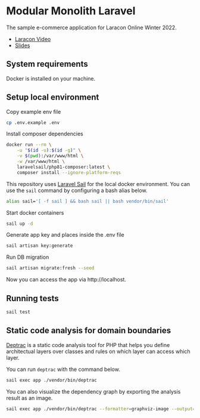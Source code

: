 # Modular Monolith Laravel
The sample e-commerce application for Laracon Online Winter 2022.
- [Laracon Video](https://youtu.be/0Rq-yHAwYjQ?t=4070)
- [Slides](https://speakerdeck.com/avosalmon/modularising-the-monolith-laracon-online-winter-2022)

## System requirements
Docker is installed on your machine.

## Setup local environment

Copy example env file
```sh
cp .env.example .env
```

Install composer dependencies
```sh
docker run --rm \
    -u "$(id -u):$(id -g)" \
    -v $(pwd):/var/www/html \
    -w /var/www/html \
    laravelsail/php81-composer:latest \
    composer install --ignore-platform-reqs
```

This repository uses [Laravel Sail](https://laravel.com/docs/8.x/sail) for the local docker environment. You can use the `sail` command by configuring a bash alias below.
```sh
alias sail='[ -f sail ] && bash sail || bash vendor/bin/sail'
```

Start docker containers
```sh
sail up -d
```

Generate app key and places inside the .env file
```sh
sail artisan key:generate
```

Run DB migration
```sh
sail artisan migrate:fresh --seed
```

Now you can access the app via http://localhost.

## Running tests

```sh
sail test
```

## Static code analysis for domain boundaries
[Deptrac](https://github.com/qossmic/deptrac) is a static code analysis tool for PHP that helps you define architectual layers over classes and rules on which layer can access which layer.

You can run `deptrac` with the command below.
```sh
sail exec app ./vendor/bin/deptrac
```

You can also visualize the dependency graph by exporting the analysis result as an image.
```sh
sail exec app ./vendor/bin/deptrac --formatter=graphviz-image --output="./deptrac.png"
```
